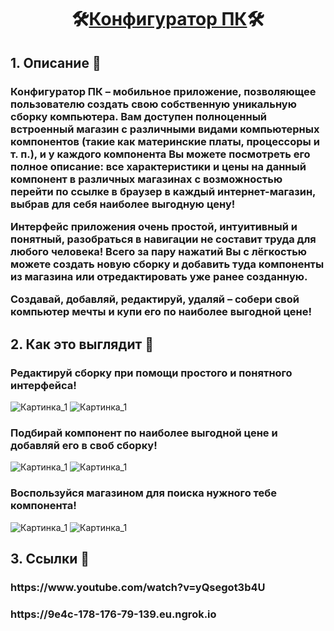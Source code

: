 
<html>
  <body>
    <h1 align="center">🛠<ins>Конфигуратор ПК</ins>🛠</h1> 
    <h2>1. Описание 📝</h2>
    <h3 align="left">
      <p>
        Конфигуратор ПК – мобильное приложение, позволяющее пользователю создать свою собственную уникальную сборку компьютера. 
        Вам доступен полноценный встроенный магазин с различными видами компьютерных компонентов (такие как материнские платы, процессоры и т. п.), 
        и у каждого компонента Вы можете посмотреть его полное описание: все характеристики и цены на данный компонент в различных магазинах 
        с возможностью перейти по ссылке в браузер в каждый интернет-магазин, выбрав для себя наиболее выгодную цену!
      </p>
      <p>
        Интерфейс приложения очень простой, интуитивный и понятный, разобраться в навигации не составит труда для любого человека! 
        Всего за пару нажатий Вы с лёгкостью можете создать новую сборку и добавить туда компоненты из магазина или отредактировать уже ранее созданную. 
      </p>
      <p>
        Создавай, добавляй, редактируй, удаляй – собери свой компьютер мечты и купи его по наиболее выгодной цене!
      </p>
    </h3>
    <h2>2. Как это выглядит 👀</h2>
    <h3>Редактируй сборку при помощи простого и понятного интерфейса!</h3>
      <p float="left">
      <img src="/images/Скрин_1.jpg" alt="Картинка_1"> <img src="/images/Скрин_2.jpg" alt="Картинка_1">
      </p>
    <h3>Подбирай компонент по наиболее выгодной цене и добавляй его в своб сборку!</h3>
      <p float="left">
        <img src="/images/Скрин_3.jpg" alt="Картинка_1"> <img src="/images/Скрин_4.jpg" alt="Картинка_1">
      </p>
    <h3>Воспользуйся магазином для поиска нужного тебе компонента!</h3>
      <p>
        <img src="/images/Скрин_6.jpg" alt="Картинка_1"> <img src="/images/Скрин_7.jpg" alt="Картинка_1">
      </p>
    <h2>3. Ссылки 🔗</h2>
    <h3>https://www.youtube.com/watch?v=yQsegot3b4U</h3>
    <h3>https://9e4c-178-176-79-139.eu.ngrok.io</h3>
  </body>
</html>

